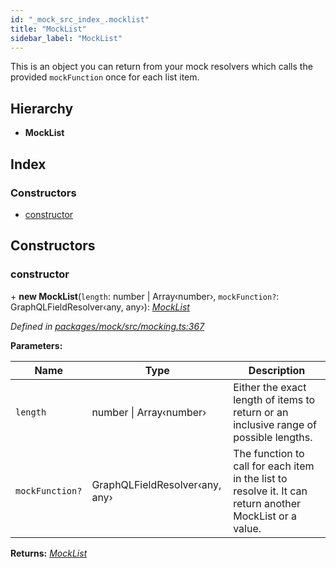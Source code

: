 ```yaml
---
id: "_mock_src_index_.mocklist"
title: "MockList"
sidebar_label: "MockList"
---
```


This is an object you can return from your mock resolvers which calls the
provided `mockFunction` once for each list item.

## Hierarchy

* **MockList**

## Index

### Constructors

* [constructor](_mock_src_index_.mocklist.md#constructor)

## Constructors

###  constructor

\+ **new MockList**(`length`: number | Array‹number›, `mockFunction?`: GraphQLFieldResolver‹any, any›): *[MockList](_mock_src_index_.mocklist.md)*

*Defined in [packages/mock/src/mocking.ts:367](https://github.com/ardatan/graphql-tools/blob/master/packages/mock/src/mocking.ts#L367)*

**Parameters:**

Name | Type | Description |
------ | ------ | ------ |
`length` | number &#124; Array‹number› | Either the exact length of items to return or an inclusive range of possible lengths. |
`mockFunction?` | GraphQLFieldResolver‹any, any› | The function to call for each item in the list to resolve it. It can return another MockList or a value.  |

**Returns:** *[MockList](_mock_src_index_.mocklist.md)*
